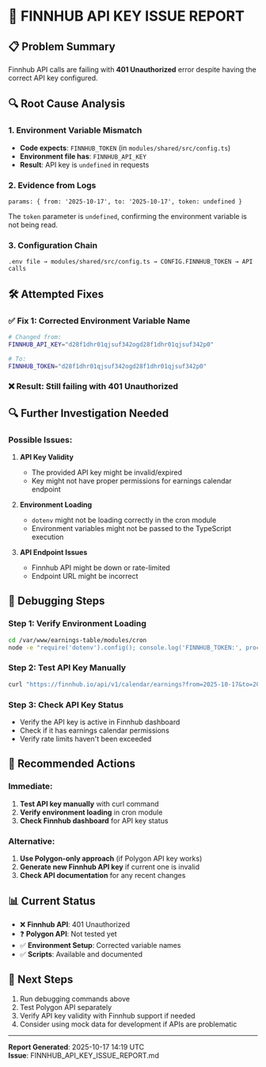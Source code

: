 # 🚨 FINNHUB API KEY ISSUE REPORT

## 📋 **Problem Summary**

Finnhub API calls are failing with **401 Unauthorized** error despite having the correct API key configured.

## 🔍 **Root Cause Analysis**

### 1. **Environment Variable Mismatch**

- **Code expects**: `FINNHUB_TOKEN` (in `modules/shared/src/config.ts`)
- **Environment file has**: `FINNHUB_API_KEY`
- **Result**: API key is `undefined` in requests

### 2. **Evidence from Logs**

```
params: { from: '2025-10-17', to: '2025-10-17', token: undefined }
```

The `token` parameter is `undefined`, confirming the environment variable is not being read.

### 3. **Configuration Chain**

```
.env file → modules/shared/src/config.ts → CONFIG.FINNHUB_TOKEN → API calls
```

## 🛠️ **Attempted Fixes**

### ✅ **Fix 1: Corrected Environment Variable Name**

```bash
# Changed from:
FINNHUB_API_KEY="d28f1dhr01qjsuf342ogd28f1dhr01qjsuf342p0"

# To:
FINNHUB_TOKEN="d28f1dhr01qjsuf342ogd28f1dhr01qjsuf342p0"
```

### ❌ **Result**: Still failing with 401 Unauthorized

## 🔍 **Further Investigation Needed**

### **Possible Issues:**

1. **API Key Validity**

   - The provided API key might be invalid/expired
   - Key might not have proper permissions for earnings calendar endpoint

2. **Environment Loading**

   - `dotenv` might not be loading correctly in the cron module
   - Environment variables might not be passed to the TypeScript execution

3. **API Endpoint Issues**
   - Finnhub API might be down or rate-limited
   - Endpoint URL might be incorrect

## 🧪 **Debugging Steps**

### **Step 1: Verify Environment Loading**

```bash
cd /var/www/earnings-table/modules/cron
node -e "require('dotenv').config(); console.log('FINNHUB_TOKEN:', process.env.FINNHUB_TOKEN)"
```

### **Step 2: Test API Key Manually**

```bash
curl "https://finnhub.io/api/v1/calendar/earnings?from=2025-10-17&to=2025-10-17&token=d28f1dhr01qjsuf342ogd28f1dhr01qjsuf342p0"
```

### **Step 3: Check API Key Status**

- Verify the API key is active in Finnhub dashboard
- Check if it has earnings calendar permissions
- Verify rate limits haven't been exceeded

## 🎯 **Recommended Actions**

### **Immediate:**

1. **Test API key manually** with curl command
2. **Verify environment loading** in cron module
3. **Check Finnhub dashboard** for API key status

### **Alternative:**

1. **Use Polygon-only approach** (if Polygon API key works)
2. **Generate new Finnhub API key** if current one is invalid
3. **Check API documentation** for any recent changes

## 📊 **Current Status**

- ❌ **Finnhub API**: 401 Unauthorized
- ❓ **Polygon API**: Not tested yet
- ✅ **Environment Setup**: Corrected variable names
- ✅ **Scripts**: Available and documented

## 🔧 **Next Steps**

1. Run debugging commands above
2. Test Polygon API separately
3. Verify API key validity with Finnhub support if needed
4. Consider using mock data for development if APIs are problematic

---

**Report Generated**: 2025-10-17 14:19 UTC  
**Issue**: FINNHUB_API_KEY_ISSUE_REPORT.md
